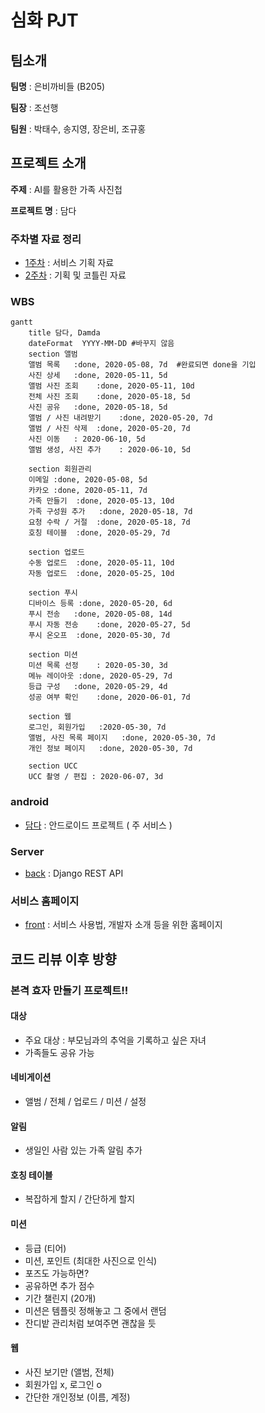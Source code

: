 # 심화 PJT

## 팀소개

**팀명** : 은비까비들 (B205)

**팀장** : 조선행

**팀원** : 박태수, 송지영, 장은비, 조규홍



## 프로젝트 소개

**주제** : AI를 활용한 가족 사진첩

**프로젝트 명** : 담다



### 주차별 자료 정리

* [1주차](https://lab.ssafy.com/s02-final/s02p31b205/tree/develop/1%EC%A3%BC) : 서비스 기획 자료
* [2주차](https://lab.ssafy.com/s02-final/s02p31b205/tree/develop/2%EC%A3%BC) : 기획 및 코틀린 자료



### WBS

```mermaid
gantt
    title 담다, Damda
    dateFormat  YYYY-MM-DD #바꾸지 않음 
    section 앨범
   	앨범 목록	:done, 2020-05-08, 7d  #완료되면 done을 기입 
    사진 상세	:done, 2020-05-11, 5d
    앨범 사진 조회	:done, 2020-05-11, 10d
    전체 사진 조회	:done, 2020-05-18, 5d 
    사진 공유	:done, 2020-05-18, 5d 
    앨범 / 사진 내려받기	:done, 2020-05-20, 7d 
    앨범 / 사진 삭제	:done, 2020-05-20, 7d 
    사진 이동	: 2020-06-10, 5d
    앨범 생성, 사진 추가	: 2020-06-10, 5d 
    
    section 회원관리
    이메일	:done, 2020-05-08, 5d
    카카오	:done, 2020-05-11, 7d
   	가족 만들기	:done, 2020-05-13, 10d
   	가족 구성원 추가	:done, 2020-05-18, 7d
   	요청 수락 / 거절	:done, 2020-05-18, 7d
   	호칭 테이블	:done, 2020-05-29, 7d
   	
    section 업로드
    수동 업로드	:done, 2020-05-11, 10d
    자동 업로드	:done, 2020-05-25, 10d
  
    section 푸시
    디바이스 등록	:done, 2020-05-20, 6d
    푸시 전송	:done, 2020-05-08, 14d
    푸시 자동 전송	:done, 2020-05-27, 5d
    푸시 온오프	:done, 2020-05-30, 7d
    
    section 미션
    미션 목록 선정	: 2020-05-30, 3d
    메뉴 레이아웃	:done, 2020-05-29, 7d
    등급 구성	:done, 2020-05-29, 4d
    성공 여부 확인	:done, 2020-06-01, 7d
   	
   	section 웹
   	로그인, 회원가입	:2020-05-30, 7d
   	앨범, 사진 목록 페이지	:done, 2020-05-30, 7d
   	개인 정보 페이지	:done, 2020-05-30, 7d
   
  	section UCC
  	UCC 촬영 / 편집 : 2020-06-07, 3d
```



### android

* [담다](https://lab.ssafy.com/s02-final/s02p31b205/tree/develop/damda) : 안드로이드 프로젝트 ( 주 서비스 )



### Server

* [back](https://lab.ssafy.com/s02-final/s02p31b205/tree/develop/damda-django) : Django REST API



### 서비스 홈페이지

* [front](https://lab.ssafy.com/s02-final/s02p31b205/tree/develop/damda-vue) : 서비스 사용법, 개발자 소개 등을 위한 홈페이지



## 코드 리뷰 이후 방향

### 본격 효자 만들기 프로젝트!! 

#### 대상

- 주요 대상 : 부모님과의 추억을 기록하고 싶은 자녀
- 가족들도 공유 가능

#### 네비게이션

- 앨범 / 전체 / 업로드 / 미션 / 설정 

#### 알림 

- 생일인 사람 있는 가족 알림 추가 

#### 호칭 테이블

- 복잡하게 할지 / 간단하게 할지 

#### 미션

- 등급 (티어)
- 미션, 포인트 (최대한 사진으로 인식)
- 포즈도 가능하면?
- 공유하면 추가 점수
- 기간 챌린지 (20개)
- 미션은 템플릿 정해놓고 그 중에서 랜덤
- 잔디밭 관리처럼 보여주면 괜찮을 듯 

#### 웹

- 사진 보기만 (앨범, 전체)
- 회원가입 x, 로그인 o
- 간단한 개인정보 (이름, 계정)